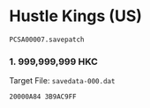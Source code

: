 #  Hustle Kings (US)

`PCSA00007.savepatch`

### 1. 999,999,999 HKC

Target File: `savedata-000.dat`

```
20000A84 3B9AC9FF
```

